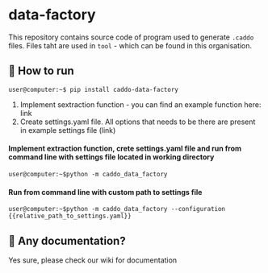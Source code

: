 # data-factory

This repository contains source code of program used to generate `.caddo` files. Files taht are used in `tool` - which can be found in this organisation.

## 🔌 How to run

```
user@computer:~$ pip install caddo-data-factory
```

1) Implement sextraction function - you can find an example function here: link
2) Create settings.yaml file. All options that needs to be there are present in example settings file (link)

#### Implement extraction function, crete settings.yaml file and run from command line with settings file located in working directory
```
user@computer:~$python -m caddo_data_factory
```

#### Run from command line with custom path to settings file
```
user@computer:~$python -m caddo_data_factory --configuration {{relative_path_to_settings.yaml}}
```

## 📕 Any documentation?

Yes sure, please check our wiki for documentation
